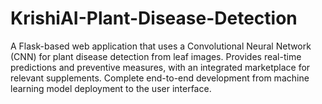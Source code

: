 # KrishiAI-Plant-Disease-Detection
A Flask-based web application that uses a Convolutional Neural Network (CNN) for plant disease detection from leaf images. Provides real-time predictions and preventive measures, with an integrated marketplace for relevant supplements. Complete end-to-end development from machine learning model deployment to the user interface.
